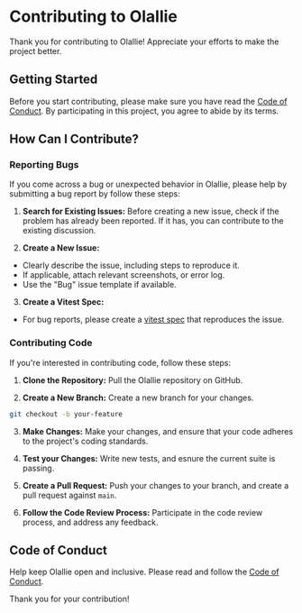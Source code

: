 # Contributing to Olallie

Thank you for contributing to Olallie! Appreciate your efforts to make the project better.

## Getting Started

Before you start contributing, please make sure you have read the [Code of Conduct](code_of_conduct.md). By participating in this project, you agree to abide by its terms.

## How Can I Contribute?

### Reporting Bugs

If you come across a bug or unexpected behavior in Olallie, please help by submitting a bug report by follow these steps:

1. **Search for Existing Issues:** Before creating a new issue, check if the problem has already been reported. If it has, you can contribute to the existing discussion.

2. **Create a New Issue:**
  - Clearly describe the issue, including steps to reproduce it.
  - If applicable, attach relevant screenshots, or error log.
  - Use the "Bug" issue template if available.

3. **Create a Vitest Spec:**
  - For bug reports, please create a [vitest spec](https://vitest.dev/) that reproduces the issue.

### Contributing Code

If you're interested in contributing code, follow these steps:

1. **Clone the Repository:** Pull the Olallie repository on GitHub.

2. **Create a New Branch:** Create a new branch for your changes.

  ```bash
  git checkout -b your-feature
  ```

3. **Make Changes:** Make your changes, and ensure that your code adheres to the project's coding standards.

4. **Test your Changes:** Write new tests, and esnure the current suite is passing.

5. **Create a Pull Request:** Push your changes to your branch, and create a pull request against `main`.

6. **Follow the Code Review Process:** Participate in the code review process, and address any feedback.

## Code of Conduct

Help keep Olallie open and inclusive. Please read and follow the [Code of Conduct](code_of_conduct.md).

Thank you for your contribution!